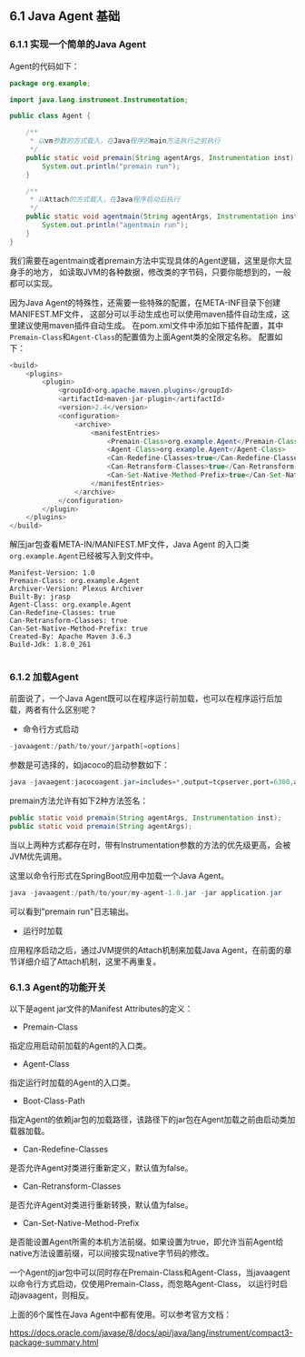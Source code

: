 ## 6.1 Java Agent 基础

### 6.1.1 实现一个简单的Java Agent

Agent的代码如下：
```java
package org.example;

import java.lang.instrument.Instrumentation;

public class Agent {

    /**
     * 以vm参数的方式载入，在Java程序的main方法执行之前执行
     */
    public static void premain(String agentArgs, Instrumentation inst) {
        System.out.println("premain run");
    }

    /**
     * 以Attach的方式载入，在Java程序启动后执行
     */
    public static void agentmain(String agentArgs, Instrumentation inst) {
        System.out.println("agentmain run");
    }
}
```

我们需要在agentmain或者premain方法中实现具体的Agent逻辑，这里是你大显身手的地方，
如读取JVM的各种数据，修改类的字节码，只要你能想到的，一般都可以实现。

因为Java Agent的特殊性，还需要一些特殊的配置，在META-INF目录下创建MANIFEST.MF文件，
这部分可以手动生成也可以使用maven插件自动生成，这里建议使用maven插件自动生成。
在pom.xml文件中添加如下插件配置，其中`Premain-Class`和`Agent-Class`的配置值为上面Agent类的全限定名称。
配置如下：
```java
<build>
    <plugins>
        <plugin>
            <groupId>org.apache.maven.plugins</groupId>
            <artifactId>maven-jar-plugin</artifactId>
            <version>2.4</version>
            <configuration>
                <archive>
                    <manifestEntries>
                        <Premain-Class>org.example.Agent</Premain-Class>
                        <Agent-Class>org.example.Agent</Agent-Class>
                        <Can-Redefine-Classes>true</Can-Redefine-Classes>
                        <Can-Retransform-Classes>true</Can-Retransform-Classes>
                        <Can-Set-Native-Method-Prefix>true</Can-Set-Native-Method-Prefix>
                    </manifestEntries>
                </archive>
            </configuration>
        </plugin>
    </plugins>
</build>
```

解压jar包查看META-IN/MANIFEST.MF文件，Java Agent 的入口类`org.example.Agent`已经被写入到文件中。
```text
Manifest-Version: 1.0
Premain-Class: org.example.Agent
Archiver-Version: Plexus Archiver
Built-By: jrasp
Agent-Class: org.example.Agent
Can-Redefine-Classes: true
Can-Retransform-Classes: true
Can-Set-Native-Method-Prefix: true
Created-By: Apache Maven 3.6.3
Build-Jdk: 1.8.0_261


```

### 6.1.2 加载Agent

前面说了，一个Java Agent既可以在程序运行前加载，也可以在程序运行后加载，两者有什么区别呢？

+ 命令行方式启动

```java
-javaagent:/path/to/your/jarpath[=options] 
```
参数是可选择的，如jacoco的启动参数如下：
```java
java -javaagent:jacocoagent.jar=includes=*,output=tcpserver,port=6300,address=localhost,append=true -jar application.jar
```

premain方法允许有如下2种方法签名：
```java
public static void premain(String agentArgs, Instrumentation inst);
public static void premain(String agentArgs);  
```
当以上两种方式都存在时，带有Instrumentation参数的方法的优先级更高，会被JVM优先调用。

这里以命令行形式在SpringBoot应用中加载一个Java Agent。
```java
java -javaagent:/path/to/your/my-agent-1.0.jar -jar application.jar
```
可以看到"premain run"日志输出。

+ 运行时加载

应用程序启动之后，通过JVM提供的Attach机制来加载Java Agent，在前面的章节详细介绍了Attach机制，这里不再重复。

### 6.1.3 Agent的功能开关

以下是agent jar文件的Manifest Attributes的定义：

+ Premain-Class

指定应用启动前加载的Agent的入口类。

+ Agent-Class

指定运行时加载的Agent的入口类。

+ Boot-Class-Path

指定Agent的依赖jar包的加载路径，该路径下的jar包在Agent加载之前由启动类加载器加载。

+ Can-Redefine-Classes

是否允许Agent对类进行重新定义，默认值为false。

+ Can-Retransform-Classes

是否允许Agent对类进行重新转换，默认值为false。

+ Can-Set-Native-Method-Prefix

是否能设置Agent所需的本机方法前缀。如果设置为true，即允许当前Agent给native方法设置前缀，可以间接实现native字节码的修改。

一个Agent的jar包中可以同时存在Premain-Class和Agent-Class，当javaagent以命令行方式启动，仅使用Premain-Class，而忽略Agent-Class，
以运行时启动javaagent，则相反。

上面的6个属性在Java Agent中都有使用。可以参考官方文档：

https://docs.oracle.com/javase/8/docs/api/java/lang/instrument/compact3-package-summary.html







